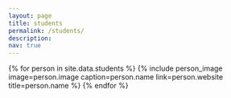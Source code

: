 ```yaml
---
layout: page
title: students
permalink: /students/
description: 
nav: true
---
```


<div class="flex-container people image-container">
{% for person in site.data.students %}
  {% include person_image image=person.image caption=person.name link=person.website title=person.name %}
{% endfor %}
</div>